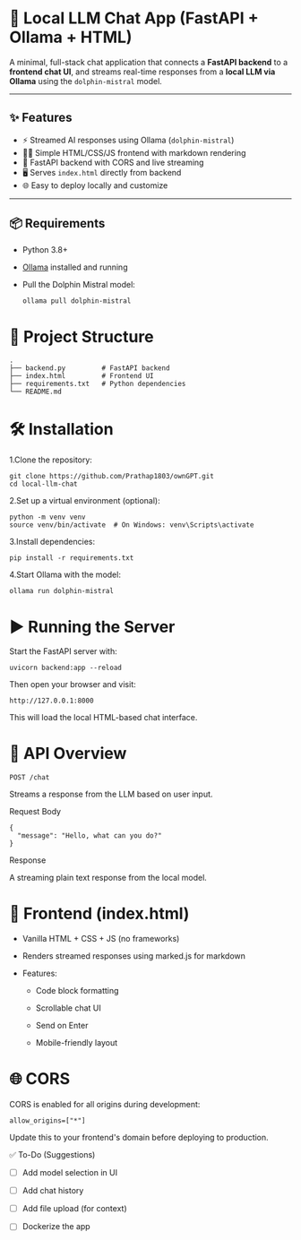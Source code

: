 # 🧠 Local LLM Chat App (FastAPI + Ollama + HTML)

A minimal, full-stack chat application that connects a **FastAPI backend** to a **frontend chat UI**, and streams real-time responses from a **local LLM via Ollama** using the `dolphin-mistral` model.

---

## ✨ Features

- ⚡ Streamed AI responses using Ollama (`dolphin-mistral`)
- 🧑‍💻 Simple HTML/CSS/JS frontend with markdown rendering
- 🚀 FastAPI backend with CORS and live streaming
- 🖥️ Serves `index.html` directly from backend
- 🌐 Easy to deploy locally and customize

---

## 📦 Requirements

- Python 3.8+
- [Ollama](https://ollama.com/) installed and running
- Pull the Dolphin Mistral model:

  ```bash
  ollama pull dolphin-mistral

# 📁 Project Structure
```
.
├── backend.py         # FastAPI backend
├── index.html         # Frontend UI
├── requirements.txt   # Python dependencies
└── README.md
```

# 🛠 Installation

1.Clone the repository:

```
git clone https://github.com/Prathap1803/ownGPT.git
cd local-llm-chat
```


2.Set up a virtual environment (optional):

```
python -m venv venv 
source venv/bin/activate  # On Windows: venv\Scripts\activate
```


3.Install dependencies:

```
pip install -r requirements.txt
```


4.Start Ollama with the model:

```
ollama run dolphin-mistral
```

# ▶️ Running the Server

Start the FastAPI server with:

```
uvicorn backend:app --reload
```


Then open your browser and visit:

```
http://127.0.0.1:8000
```


This will load the local HTML-based chat interface.

# 📡 API Overview
`POST /chat`

Streams a response from the LLM based on user input.

Request Body
```
{
  "message": "Hello, what can you do?"
}
```

Response

A streaming plain text response from the local model.

# 💬 Frontend (index.html)

* Vanilla HTML + CSS + JS (no frameworks)

* Renders streamed responses using marked.js for markdown

* Features:

    * Code block formatting

    * Scrollable chat UI

    * Send on Enter

    * Mobile-friendly layout

# 🌐 CORS

CORS is enabled for all origins during development:

```
allow_origins=["*"]
```


Update this to your frontend's domain before deploying to production.



✅ To-Do (Suggestions)


 - [ ] Add model selection in UI

 - [ ] Add chat history

 - [ ] Add file upload (for context)

 - [ ] Dockerize the app
 
